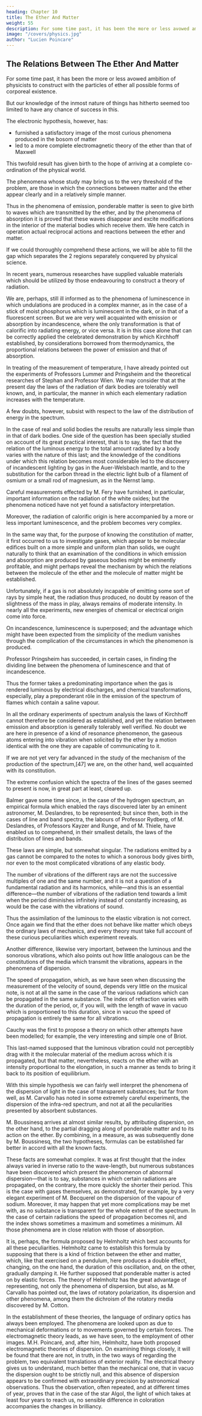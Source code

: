 ```yaml
---
heading: Chapter 10
title: The Ether And Matter
weight: 55
description: For some time past, it has been the more or less avowed ambition of physicists to construct with the particles of ether all possible forms of corporeal existence
image: "/covers/physics.jpg"
author: "Lucien Poincare"
---
```




## The Relations Between The Ether And Matter

For some time past, it has been the more or less avowed ambition of physicists to construct with the particles of ether all possible forms of corporeal existence. 

But our knowledge of the inmost nature of things has hitherto seemed too limited to have any chance of success in this. 

The electronic hypothesis, however, has:
- furnished a satisfactory image of the most curious phenomena produced in the bosom of matter
- led to a more complete electromagnetic theory of the ether than that of Maxwell

This twofold result has given birth to the hope of arriving at a complete co-ordination of the physical world.

The phenomena whose study may bring us to the very threshold of the problem, are those in which the connections between matter and the ether appear clearly and in a relatively simple manner. 

Thus in the phenomena of emission, ponderable matter is seen to give birth to waves which are transmitted by the ether, and by the phenomena of absorption it is proved that these waves disappear and excite modifications in the interior of the material bodies which receive them. We here catch in operation actual reciprocal actions and reactions between the ether and matter. 

If we could thoroughly comprehend these actions, we will be able to fill the gap which separates the 2 regions separately conquered by physical science.

In recent years, numerous researches have supplied valuable materials which should be utilized by those endeavouring to construct a theory of radiation. 

We are, perhaps, still ill informed as to the phenomena of luminescence in which undulations are produced in a complex manner, as in the case of a stick of moist phosphorus which is luminescent in the dark, or in that of a fluorescent screen. But we are very well acquainted with emission or absorption by incandescence, where the only transformation is that of calorific into radiating energy, or vice versa. It is in this case alone that can be correctly applied the celebrated demonstration by which Kirchhoff established, by considerations borrowed from thermodynamics, the proportional relations between the power of emission and that of absorption.

In treating of the measurement of temperature, I have already pointed out the experiments of Professors Lummer and Pringsheim and the theoretical researches of Stephan and Professor Wien. We may consider that at the present day the laws of the radiation of dark bodies are tolerably well known, and, in particular, the manner in which each elementary radiation increases with the temperature. 

A few doubts, however, subsist with respect to the law of the distribution of energy in the spectrum. 

In the case of real and solid bodies the results are naturally less simple than in that of dark bodies. One side of the question has been specially studied on account of its great practical interest, that is to say, the fact that the relation of the luminous energy to the total amount radiated by a body varies with the nature of this last; and the knowledge of the conditions under which this relation becomes most considerable led to the discovery of incandescent lighting by gas in the Auer-Welsbach mantle, and to the substitution for the carbon thread in the electric light bulb of a filament of osmium or a small rod of magnesium, as in the Nernst lamp. 

Careful measurements effected by M. Fery have furnished, in particular, important information on the radiation of the white oxides; but the phenomena noticed have not yet found a satisfactory interpretation. 

Moreover, the radiation of calorific origin is here accompanied by a more or less important luminescence, and the problem becomes very complex.

In the same way that, for the purpose of knowing the constitution of matter, it first occurred to us to investigate gases, which appear to be molecular edifices built on a more simple and uniform plan than solids, we ought naturally to think that an examination of the conditions in which emission and absorption are produced by gaseous bodies might be eminently profitable, and might perhaps reveal the mechanism by which the relations between the molecule of the ether and the molecule of matter might be established.

Unfortunately, if a gas is not absolutely incapable of emitting some sort of rays by simple heat, the radiation thus produced, no doubt by reason of the slightness of the mass in play, always remains of moderate intensity. In nearly all the experiments, new energies of chemical or electrical origin come into force. 

On incandescence, luminescence is superposed; and the advantage which might have been expected from the simplicity of the medium vanishes through the complication of the circumstances in which the phenomenon is produced.

Professor Pringsheim has succeeded, in certain cases, in finding the dividing line between the phenomena of luminescence and that of incandescence. 

Thus the former takes a predominating importance when the gas is rendered luminous by electrical discharges, and chemical transformations, especially, play a preponderant rôle in the emission of the spectrum of flames which contain a saline vapour. 

In all the ordinary experiments of spectrum analysis the laws of Kirchhoff cannot therefore be considered as established, and yet the relation between emission and absorption is generally tolerably well verified. No doubt we are here in presence of a kind of resonance phenomenon, the gaseous atoms entering into vibration when solicited by the ether by a motion identical with the one they are capable of communicating to it.

If we are not yet very far advanced in the study of the mechanism of the production of the spectrum,[47] we are, on the other hand, well acquainted with its constitution. 

The extreme confusion which the spectra of the lines of the gases seemed to present is now, in great part at least, cleared up. 

Balmer gave some time since, in the case of the hydrogen spectrum, an empirical formula which enabled the rays discovered later by an eminent astronomer, M. Deslandres, to be represented; but since then, both in the cases of line and band spectra, the labours of Professor Rydberg, of M. Deslandres, of Professors Kayzer and Runge, and of M. Thiele, have enabled us to comprehend, in their smallest details, the laws of the distribution of lines and bands.

These laws are simple, but somewhat singular. The radiations emitted by a gas cannot be compared to the notes to which a sonorous body gives birth, nor even to the most complicated vibrations of any elastic body. 

The number of vibrations of the different rays are not the successive multiples of one and the same number, and it is not a question of a fundamental radiation and its harmonics, while—and this is an essential difference—the number of vibrations of the radiation tend towards a limit when the period diminishes infinitely instead of constantly increasing, as would be the case with the vibrations of sound.

Thus the assimilation of the luminous to the elastic vibration is not correct. Once again we find that the ether does not behave like matter which obeys the ordinary laws of mechanics, and every theory must take full account of these curious peculiarities which experiment reveals.

Another difference, likewise very important, between the luminous and the sonorous vibrations, which also points out how little analogous can be the constitutions of the media which transmit the vibrations, appears in the phenomena of dispersion. 

The speed of propagation, which, as we have seen when discussing the measurement of the velocity of sound, depends very little on the musical note, is not at all the same in the case of the various radiations which can be propagated in the same substance. The index of refraction varies with the duration of the period, or, if you will, with the length of wave in vacuo which is proportioned to this duration, since in vacuo the speed of propagation is entirely the same for all vibrations.

Cauchy was the first to propose a theory on which other attempts have been modelled; for example, the very interesting and simple one of Briot. 

This last-named supposed that the luminous vibration could not perceptibly drag with it the molecular material of the medium across which it is propagated, but that matter, nevertheless, reacts on the ether with an intensity proportional to the elongation, in such a manner as tends to bring it back to its position of equilibrium. 

With this simple hypothesis we can fairly well interpret the phenomena of the dispersion of light in the case of transparent substances; but far from well, as M. Carvallo has noted in some extremely careful experiments, the dispersion of the infra-red spectrum, and not at all the peculiarities presented by absorbent substances.

M. Boussinesq arrives at almost similar results, by attributing dispersion, on the other hand, to the partial dragging along of ponderable matter and to its action on the ether. By combining, in a measure, as was subsequently done by M. Boussinesq, the two hypotheses, formulas can be established far better in accord with all the known facts.

These facts are somewhat complex. It was at first thought that the index always varied in inverse ratio to the wave-length, but numerous substances have been discovered which present the phenomenon of abnormal dispersion—that is to say, substances in which certain radiations are propagated, on the contrary, the more quickly the shorter their period. This is the case with gases themselves, as demonstrated, for example, by a very elegant experiment of M. Becquerel on the dispersion of the vapour of sodium. Moreover, it may happen that yet more complications may be met with, as no substance is transparent for the whole extent of the spectrum. In the case of certain radiations the speed of propagation becomes nil, and the index shows sometimes a maximum and sometimes a minimum. All those phenomena are in close relation with those of absorption.

It is, perhaps, the formula proposed by Helmholtz which best accounts for all these peculiarities. Helmholtz came to establish this formula by supposing that there is a kind of friction between the ether and matter, which, like that exercised on a pendulum, here produces a double effect, changing, on the one hand, the duration of this oscillation, and, on the other, gradually damping it. He further supposed that ponderable matter is acted on by elastic forces. The theory of Helmholtz has the great advantage of representing, not only the phenomena of dispersion, but also, as M. Carvallo has pointed out, the laws of rotatory polarization, its dispersion and other phenomena, among them the dichroism of the rotatory media discovered by M. Cotton.

In the establishment of these theories, the language of ordinary optics has always been employed. The phenomena are looked upon as due to mechanical deformations or to movements governed by certain forces. The electromagnetic theory leads, as we have seen, to the employment of other images. M.H. Poincaré, and, after him, Helmholtz, have both proposed electromagnetic theories of dispersion. On examining things closely, it will be found that there are not, in truth, in the two ways of regarding the problem, two equivalent translations of exterior reality. The electrical theory gives us to understand, much better than the mechanical one, that in vacuo the dispersion ought to be strictly null, and this absence of dispersion appears to be confirmed with extraordinary precision by astronomical observations. Thus the observation, often repeated, and at different times of year, proves that in the case of the star Algol, the light of which takes at least four years to reach us, no sensible difference in coloration accompanies the changes in brilliancy.



